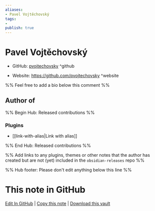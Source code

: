 ```yaml
---
aliases:
- Pavel Vojtěchovský
tags:
- 
publish: true
---
```


# Pavel Vojtěchovský

- GitHub: [pvojtechovsky](https://github.com/pvojtechovsky/) ^github
<!-- - Discord: `@` ^discord-->
- Website: <https://github.com/pvojtechovsky> ^website
<!-- - [[Publish sites|Publish site]]: <https://> ^publish-->

%% Feel free to add a bio below this comment %%


## Author of

%% Begin Hub: Released contributions %%
### Plugins
- [[link-with-alias|Link with alias]]

%% End Hub: Released contributions %%

%% Add links to any plugins, themes or other notes that the author has created but are not (yet) included in the `obsidian-releases` repo %%

<!--
### Unlisted plugins
-->

<!--
### Others
-->

<!--
## Sponsor this author
-->

<!-- - [[GitHub sponsors]]: [Sponsor @pvojtechovsky on GitHub Sponsors](https://github.com/sponsors/pvojtechovsky) ^github-sponsor-->
<!-- - [[Buy me a coffee]]: <https://> ^buy-me-a-coffee-->
<!-- - [[PayPal]]: <https://> ^paypal-->
<!-- - [[Patreon]]: <https://> ^patreon-->

<!--
## Follow this author
-->

<!-- - [[YouTube Channels|On YouTube]]: <https://> ^youtube-->
<!-- - Twitter: <https://> ^twitter-->
<!-- - ... -->

%% Hub footer: Please don't edit anything below this line %%

# This note in GitHub

<span class="git-footer">[Edit In GitHub](https://github.dev/obsidian-community/obsidian-hub/blob/main/01%20-%20Community/People/pvojtechovsky.md "git-hub-edit-note") | [Copy this note](https://raw.githubusercontent.com/obsidian-community/obsidian-hub/main/01%20-%20Community/People/pvojtechovsky.md "git-hub-copy-note") | [Download this vault](https://github.com/obsidian-community/obsidian-hub/archive/refs/heads/main.zip "git-hub-download-vault") </span>
